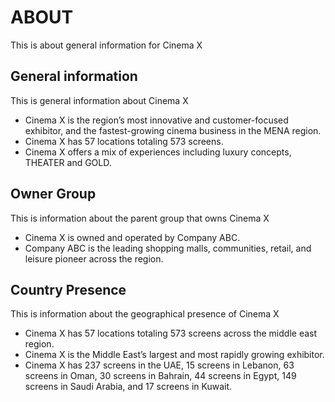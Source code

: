 # ABOUT

This is about general information for Cinema X

## General information

This is general information about Cinema X

- Cinema X is the region’s most innovative and customer-focused exhibitor, and the fastest-growing cinema business in the MENA region.
- Cinema X has 57 locations totaling 573 screens.
- Cinema X offers a mix of experiences including luxury concepts, THEATER and GOLD.

## Owner Group

This is information about the parent group that owns Cinema X

- Cinema X is owned and operated by Company ABC.
- Company ABC is the leading shopping malls, communities, retail, and leisure pioneer across the region.

## Country Presence

This is information about the geographical presence of Cinema X

- Cinema X has 57 locations totaling 573 screens across the middle east region.
- Cinema X is the Middle East’s largest and most rapidly growing exhibitor.
- Cinema X has 237 screens in the UAE, 15 screens in Lebanon, 63 screens in Oman, 30 screens in Bahrain, 44 screens in Egypt, 149 screens in Saudi Arabia, and 17 screens in Kuwait.